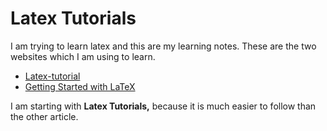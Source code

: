 # Latex Tutorials #

I am trying to learn latex and this are my learning notes. These are the two websites which I am using to learn.

* [Latex-tutorial ](http://www.latex-tutorial.com/tutorials/beginners/lesson-1/)
* [Getting Started with LaTeX ](http://www.maths.tcd.ie/~dwilkins/LaTeXPrimer/)

I am starting with **Latex Tutorials,** because it is much easier to follow than the other article.
